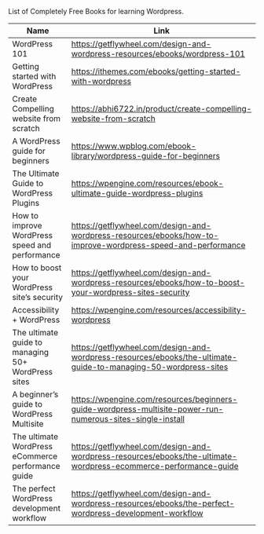 List of Completely Free Books for learning Wordpress.

Name | Link
------------ | ------------- 
WordPress 101 | https://getflywheel.com/design-and-wordpress-resources/ebooks/wordpress-101
Getting started with WordPress | https://ithemes.com/ebooks/getting-started-with-wordpress
Create Compelling website from scratch | https://abhi6722.in/product/create-compelling-website-from-scratch
A WordPress guide for beginners | https://www.wpblog.com/ebook-library/wordpress-guide-for-beginners
The Ultimate Guide to WordPress Plugins | https://wpengine.com/resources/ebook-ultimate-guide-wordpress-plugins
How to improve WordPress speed and performance | https://getflywheel.com/design-and-wordpress-resources/ebooks/how-to-improve-wordpress-speed-and-performance
How to boost your WordPress site’s security | https://getflywheel.com/design-and-wordpress-resources/ebooks/how-to-boost-your-wordpress-sites-security
Accessibility + WordPress | https://wpengine.com/resources/accessibility-wordpress
The ultimate guide to managing 50+ WordPress sites | https://getflywheel.com/design-and-wordpress-resources/ebooks/the-ultimate-guide-to-managing-50-wordpress-sites
A beginner’s guide to WordPress Multisite | https://wpengine.com/resources/beginners-guide-wordpress-multisite-power-run-numerous-sites-single-install
The ultimate WordPress eCommerce performance guide | https://getflywheel.com/design-and-wordpress-resources/ebooks/the-ultimate-wordpress-ecommerce-performance-guide
The perfect WordPress development workflow | https://getflywheel.com/design-and-wordpress-resources/ebooks/the-perfect-wordpress-development-workflow